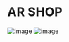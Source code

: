 # AR SHOP
![image](https://user-images.githubusercontent.com/20886645/143773681-0965de6c-2467-49b3-8680-47983d6010d1.png)
![image](https://user-images.githubusercontent.com/20886645/143773730-ea8b9290-4a2d-4c60-9e8f-52e1c625bf4e.png)

